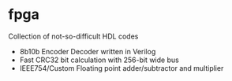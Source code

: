 # fpga
Collection of not-so-difficult HDL codes
- 8b10b Encoder Decoder written in Verilog
- Fast CRC32 bit calculation with 256-bit wide bus
- IEEE754/Custom Floating point adder/subtractor and multiplier

